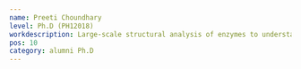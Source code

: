 ```yaml
---
name: Preeti Choundhary
level: Ph.D (PH12018)
workdescription: Large-scale structural analysis of enzymes to understand the basis of enzyme promiscuity
pos: 10
category: alumni Ph.D
---
```


